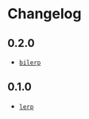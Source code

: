 # Changelog

## 0.2.0

- [`bilerp`](https://github.com/scottbedard/math#bilerp)

## 0.1.0

- [`lerp`](https://github.com/scottbedard/math#lerp)
